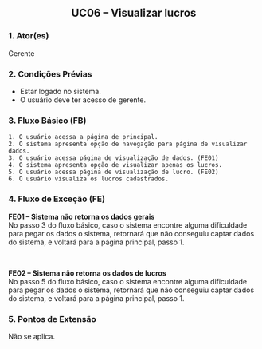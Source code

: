 ## <center> UC06 – Visualizar lucros

### 1. Ator(es)

Gerente

### 2. Condições Prévias

- Estar logado no sistema.
- O usuário deve ter acesso de gerente.

### 3. Fluxo Básico (FB)

    1. O usuário acessa a página de principal.
    2. O sistema apresenta opção de navegação para página de visualizar dados.
    3. O usuário acessa página de visualização de dados. (FE01)
    4. O sistema apresenta opção de visualizar apenas os lucros.
    5. O usuário acessa página de visualização de lucro. (FE02)
    6. O usuário visualiza os lucros cadastrados.

### 4. Fluxo de Exceção (FE)

**FE01 – Sistema não retorna os dados gerais**
<br>
No passo 3 do fluxo básico, caso o sistema encontre alguma dificuldade para pegar os dados o sistema, retornará que não conseguiu captar dados do sistema, e voltará para a página principal, passo 1.

<br>

**FE02 – Sistema não retorna os dados de lucros**
<br>
No passo 5 do fluxo básico, caso o sistema encontre alguma dificuldade para pegar os dados o sistema, retornará que não conseguiu captar dados do sistema, e voltará para a página principal, passo 1.

### 5. Pontos de Extensão

Não se aplica.




